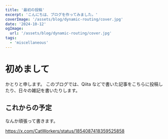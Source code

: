 ```yaml
---
title: '最初の投稿'
excerpt: 'こんにちは、ブログを作ってみました。'
coverImage: '/assets/blog/dynamic-routing/cover.jpg'
date: '2024-10-12'
ogImage:
  url: '/assets/blog/dynamic-routing/cover.jpg'
tags:
  - 'miscellaneous'
---
```


# 初めまして

かとりと申します。
このブログでは、Qiita などで書いた記事をこちらに投稿したり、日々の雑記を書いたりします。

## これからの予定

なんか頑張って書きます。

https://x.com/CatWorkers/status/1854087418359525858
